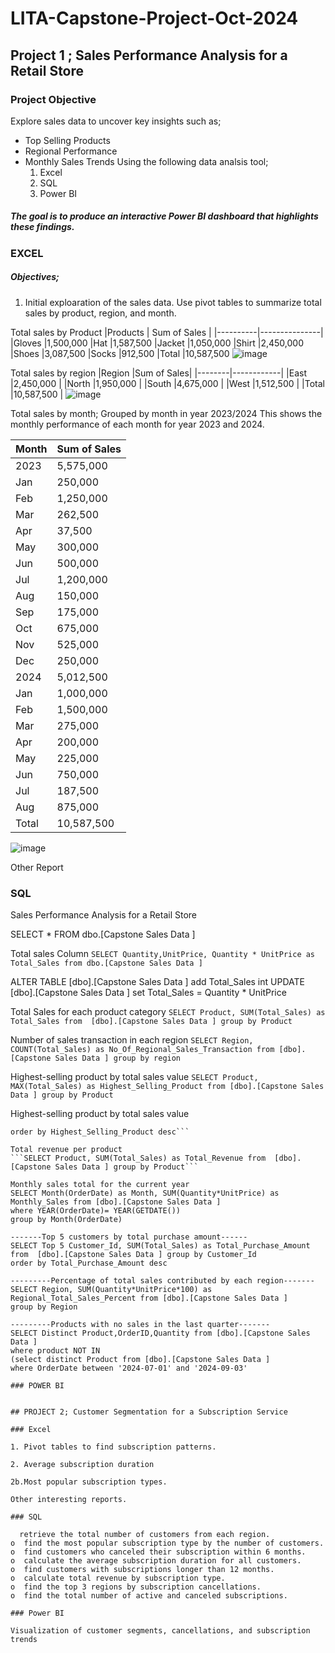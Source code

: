 # LITA-Capstone-Project-Oct-2024

## Project 1 ; Sales Performance Analysis for a Retail Store
### Project Objective
Explore sales data to uncover key insights such as;
- Top Selling Products
- Regional Performance
- Monthly Sales Trends
  Using the following data analsis tool;
  1. Excel
  2. SQL
  3. Power BI
##### The goal is to produce an interactive Power BI dashboard that highlights these findings.

### EXCEL

##### Objectives;
1. Initial exploaration of the sales data. Use pivot tables to summarize total sales by product, region, and month.

  Total sales by Product
|Products  |	Sum of Sales |
|----------|---------------|
|Gloves	   |1,500,000 
|Hat	     |1,587,500 
|Jacket	   |1,050,000 
|Shirt	   |2,450,000 
|Shoes	   |3,087,500 
|Socks	   |912,500 
|Total	   |10,587,500 
![image](https://github.com/user-attachments/assets/5daba623-e92d-4a15-a57d-776814f40614)


  Total sales by region
|Region	 |Sum of Sales|
|--------|------------|
|East	   |2,450,000   |
|North	 |1,950,000   |
|South	 |4,675,000   |
|West	   |1,512,500   |
|Total	 |10,587,500  |
![image](https://github.com/user-attachments/assets/04c2ea9c-30f3-4456-ac73-2dd785ff4442)

  
  Total sales by month; Grouped by month in year 2023/2024
This shows the monthly performance of each month for year 2023 and 2024.
  
|Month	  |Sum of Sales|
|---------|------------|
|2023	    |5,575,000   |
|Jan	    |250,000     |
|Feb	    |1,250,000   |
|Mar	    |262,500     |
|Apr	    |37,500      |
|May	    |300,000     |
|Jun	    |500,000     |
|Jul	    |1,200,000   |
|Aug	    |150,000     |
|Sep	    |175,000     |
|Oct	    |675,000     |
|Nov	    |525,000     |
|Dec	    |250,000     |
|2024	    |5,012,500   |
|Jan	    |1,000,000   |
|Feb	    |1,500,000   |
|Mar	    |275,000     |
|Apr	    |200,000     |
|May	    |225,000     |
|Jun	    |750,000     |
|Jul	    |187,500     |
|Aug	    |875,000     |
|Total	  |10,587,500  |
![image](https://github.com/user-attachments/assets/27d8c9c6-fe45-44e5-84b0-7557f3b2e791)

Other Report

### SQL

 Sales Performance Analysis for a Retail Store

SELECT * FROM dbo.[Capstone Sales Data ]

Total sales Column
```SELECT Quantity,UnitPrice, Quantity * UnitPrice as Total_Sales from dbo.[Capstone Sales Data ]```

ALTER TABLE [dbo].[Capstone Sales Data ] add Total_Sales int
UPDATE  [dbo].[Capstone Sales Data ] set Total_Sales = Quantity * UnitPrice

Total Sales for each product category
```SELECT Product, SUM(Total_Sales) as Total_Sales from  [dbo].[Capstone Sales Data ] group by Product```

 Number of sales transaction in each region
```SELECT Region, COUNT(Total_Sales) as No_Of_Regional_Sales_Transaction from [dbo].[Capstone Sales Data ] group by region```

Highest-selling product by total sales value
```SELECT Product, MAX(Total_Sales) as Highest_Selling_Product from [dbo].[Capstone Sales Data ] group by Product```

Highest-selling product by total sales value
```SELECT Product, SUM(Total_Sales) as Highest_Selling_Product from [dbo].[Capstone Sales Data ] group by Product
order by Highest_Selling_Product desc```

Total revenue per product
```SELECT Product, SUM(Total_Sales) as Total_Revenue from  [dbo].[Capstone Sales Data ] group by Product```

Monthly sales total for the current year
SELECT Month(OrderDate) as Month, SUM(Quantity*UnitPrice) as Monthly_Sales from [dbo].[Capstone Sales Data ]
where YEAR(OrderDate)= YEAR(GETDATE())
group by Month(OrderDate)

-------Top 5 customers by total purchase amount------
SELECT Top 5 Customer_Id, SUM(Total_Sales) as Total_Purchase_Amount from  [dbo].[Capstone Sales Data ] group by Customer_Id
order by Total_Purchase_Amount desc

---------Percentage of total sales contributed by each region-------
SELECT Region, SUM(Quantity*UnitPrice*100) as Regional_Total_Sales_Percent from [dbo].[Capstone Sales Data ]
group by Region

---------Products with no sales in the last quarter-------
SELECT Distinct Product,OrderID,Quantity from [dbo].[Capstone Sales Data ]
where product NOT IN
(select distinct Product from [dbo].[Capstone Sales Data ]
where OrderDate between '2024-07-01' and '2024-09-03'

### POWER BI


## PROJECT 2; Customer Segmentation for a Subscription Service

### Excel

1. Pivot tables to find subscription patterns.

2. Average subscription duration

2b.Most popular subscription types.

Other interesting reports.

### SQL

  retrieve the total number of customers from each region. 
o  find the most popular subscription type by the number of customers. 
o  find customers who canceled their subscription within 6 months. 
o  calculate the average subscription duration for all customers. 
o  find customers with subscriptions longer than 12 months. 
o  calculate total revenue by subscription type. 
o  find the top 3 regions by subscription cancellations. 
o  find the total number of active and canceled subscriptions.

### Power BI
 
Visualization of customer segments, cancellations, and subscription trends
   

